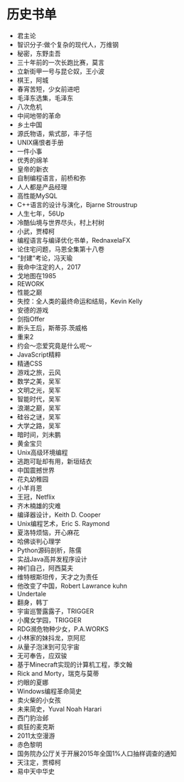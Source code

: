 # 历史书单

- 君主论
- 智识分子:做个复杂的现代人，万维钢
- 秘密，东野圭吾
- 三十年前的一次长跑比赛，莫言
- 立新街甲一号与昆仑奴，王小波
- 棋王，阿城
- 春宵苦短，少女前进吧
- 毛泽东选集，毛泽东
- 八次危机
- 中间地带的革命
- 乡土中国
- 源氏物语，紫式部，丰子恺
- UNIX痛恨者手册
- 一件小事
- 优秀的绵羊
- 皇帝的新衣
- 自制编程语言，前桥和弥
- 人人都是产品经理
- 高性能MySQL
- C++语言的设计与演化，Bjarne Stroustrup
- 人生七年，56Up
- 冷酷仙境与世界尽头，村上村树
- 小武，贾樟柯
- 编程语言与编译优化书单，RednaxelaFX
- 论住宅问题，马恩全集第十八卷
- “封建”考论，冯天瑜
- 我命中注定的人，2017
- 戈地图在1985
- REWORK
- 性能之巅
- 失控：全人类的最终命运和结局，Kevin Kelly
- 安德的游戏
- 剑指Offer
- 断头王后，斯蒂芬.茨威格
- 重来2
- 约会～恋爱究竟是什么呢～
- JavaScript精粹
- 精通CSS
- 游戏之旅，云风
- 数学之美，吴军
- 文明之光，吴军
- 智能时代，吴军
- 浪潮之巅，吴军
- 硅谷之谜，吴军
- 大学之路，吴军
- 暗时间，刘未鹏
- 黄金宝贝
- Unix高级环境编程
- 逃跑可耻却有用，新垣结衣
- 中国震撼世界
- 花丸幼稚园
- 小羊肖恩
- 王冠，Netflix
- 齐木楠雄的灾难
- 编译器设计，Keith D. Cooper 
- Unix编程艺术，Eric S. Raymond
- 夏洛特烦恼，开心麻花
- 哈佛谈判心理学
- Python源码剖析，陈儒
- 实战Java高并发程序设计
- 神们自己，阿西莫夫
- 维特根斯坦传，天才之为责任 
- 他改变了中国，Robert Lawrance kuhn
- Undertale
- 翻身，韩丁
- 宇宙巡警露露子，TRIGGER 
- 小魔女学园，TRIGGER
- RDG濒危物种少女，P.A.WORKS
- 小林家的妹抖龙，京阿尼
- 从量子泡沫到可见宇宙
- 无可奉告，应双骏
- 基于Minecraft实现的计算机工程，季文翰
- Rick and Morty，瑞克与莫蒂
- 灼眼的夏娜
- Windows编程革命简史
- 卖火柴的小女孩
- 未来简史，Yuval Noah Harari
- 西门豹治邺
- 疯狂的麦克斯
- 2011太空漫游
- 赤色黎明
- 国务院办公厅关于开展2015年全国1%人口抽样调查的通知
- 天注定，贾樟柯
- 易中天中华史
